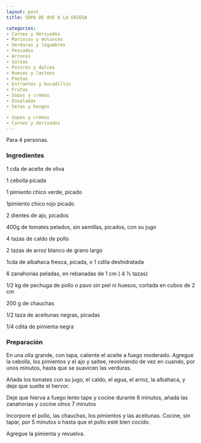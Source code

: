 ```yaml
---
layout: post
title: SOPA DE AVE A LA GRIEGA

categories:
- Carnes y derivados
- Mariscos y moluscos
- Verduras y legumbres
- Pescados
- Arroces
- Salsas
- Postres y dulces
- Huevos y lacteos
- Pastas
- Entrantes y bocadillos
- Frutas
- Sopas y cremas
- Ensaladas
- Setas y hongos

- Sopas y cremas
- Carnes y derivados
---
```

Para 4 personas.

<h3>Ingredientes</h3>

1 cda de aceite de oliva

1 cebolla picada

1 pimiento chico verde, picado

1pimiento chico rojo picado

2 dientes de ajo, picados

400g de tomates pelados, sin semillas, picados, con su jugo

4 tazas de caldo de pollo

2 tazas de arroz blanco de grano largo

1cda de albahaca fresca, picada, o 1 cdita deshidratada

6 zanahorias peladas, en rebanadas de 1 cm ( 4 &frac12; tazas)

1/2 kg de pechuga de pollo o pavo sin piel ni huesos, cortada en cubos de 2 cm

200 g de chauchas

1/2 taza de aceitunas negras, picadas

1/4 cdita de pimienta negra

<h3>Preparación</h3>

En una olla grande, con tapa, caliente el aceite a fuego moderado. Agregue la cebolla, los pimientos y el ajo y saltee, revolviendo de vez en cuando, por unos minutos, hasta que se suavicen las verduras.

Añada los tomates con su jugo, el caldo, el agua, el arroz, la albahaca, y deje que suelte el hervor.

Deje que hierva a fuego lento tape y cocine durante 8 minutos, añada las zanahorias y cocine otros 7 minutos

Incorpore el pollo, las chauchas, los pimientos y las aceitunas. Cocine, sin tapar, por 5 minutos o hasta que el pollo esté bien cocido.

Agregue la pimienta y revuelva.

